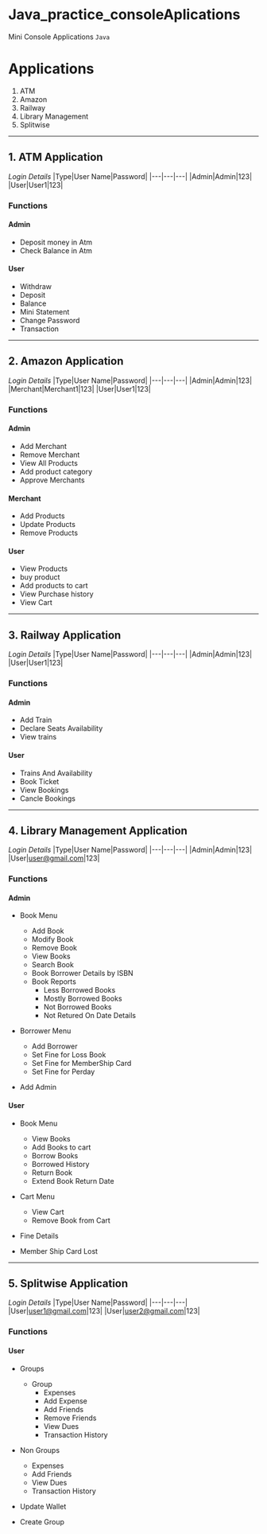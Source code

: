 # Java_practice_consoleAplications

Mini Console Applications `Java`

# Applications
1. ATM 
2. Amazon 
3. Railway 
4. Library Management 
5. Splitwise 

***

## 1. ATM Application

_Login Details_
|Type|User Name|Password|
|---|---|---|
|Admin|Admin|123|
|User|User1|123|

### Functions
#### Admin     
* Deposit money in Atm
* Check Balance in Atm
#### User
* Withdraw
* Deposit
* Balance
* Mini Statement
* Change Password
* Transaction

***

## 2. Amazon Application

_Login Details_
|Type|User Name|Password|
|---|---|---|
|Admin|Admin|123|
|Merchant|Merchant1|123|
|User|User1|123|

### Functions
#### Admin 
* Add Merchant
* Remove Merchant
* View All Products
* Add product category
* Approve Merchants

#### Merchant
* Add Products
* Update Products
* Remove Products

#### User
* View Products
* buy product
* Add products to cart
* View Purchase history
* View Cart

***

## 3. Railway Application

_Login Details_
|Type|User Name|Password|
|---|---|---|
|Admin|Admin|123|
|User|User1|123|

### Functions
#### Admin 
* Add Train
* Declare Seats Availability
* View trains

#### User
* Trains And Availability
* Book Ticket
* View Bookings
* Cancle Bookings

***

## 4. Library Management Application

_Login Details_
|Type|User Name|Password|
|---|---|---|
|Admin|Admin|123|
|User|user@gmail.com|123|

### Functions
#### Admin
* Book Menu
  * Add Book
  * Modify Book
  * Remove Book
  * View Books
  * Search Book
  * Book Borrower Details by ISBN
  * Book Reports
    * Less Borrowed Books
    * Mostly Borrowed Books
    * Not Borrowed Books
    * Not Retured On Date Details

* Borrower Menu
  * Add Borrower
  * Set Fine for Loss Book
  * Set Fine for MemberShip Card
  * Set Fine for Perday

* Add Admin


#### User
* Book Menu
  * View Books
  * Add Books to cart
  * Borrow Books
  * Borrowed History
  * Return Book
  * Extend Book Return Date

* Cart Menu
  * View Cart
  * Remove Book from Cart

* Fine Details

* Member Ship Card Lost

***

## 5. Splitwise Application

_Login Details_
|Type|User Name|Password|
|---|---|---|
|User|user1@gmail.com|123|
|User|user2@gmail.com|123|
### Functions
#### User
* Groups
  * Group
    * Expenses
    * Add Expense
    * Add Friends
    * Remove Friends
    * View Dues
    * Transaction History

* Non Groups
  * Expenses
  * Add Friends
  * View Dues
  * Transaction History

* Update Wallet

* Create Group

